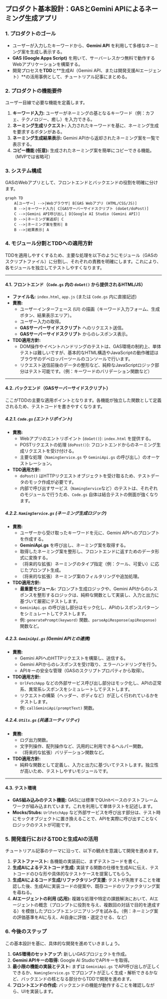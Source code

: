 ## プロダクト基本設計：GASとGemini APIによるネーミング生成アプリ

### 1\. プロダクトのゴール

  * ユーザーが入力したキーワードから、**Gemini API** を利用して多様なネーミング案を生成し表示する。
  * **GAS (Google Apps Script)** を用いて、サーバーレスかつ無料で動作するWebアプリケーションを構築する。
  * 開発プロセスを**TDD**と\*\*生成AI（Gemini API、または開発支援AIエージェント）\*\*の活用事例として、チュートリアル記事にまとめる。

### 2\. プロダクトの機能要件

ユーザー目線で必要な機能を定義します。

1.  **キーワード入力:** ユーザーがネーミングの基となるキーワード（例：カフェ、テクノロジー、癒し）を入力できる。
2.  **ネーミング生成リクエスト:** 入力されたキーワードを基に、ネーミング生成を要求するボタンがある。
3.  **ネーミング生成結果表示:** Gemini APIから返却されたネーミング案を一覧で表示する。
4.  **コピー機能 (任意):** 生成されたネーミング案を簡単にコピーできる機能。（MVPでは省略可）

### 3\. システム構成

GASのWebアプリとして、フロントエンドとバックエンドの役割を明確に分けます。

```mermaid
graph TD
    A[ユーザー] -->|Webブラウザ| B[GAS Webアプリ (HTML/CSS/JS)]
    B -->|キーワード入力| C[GASサーバーサイドスクリプト (doGet/doPost)]
    C -->|Gemini API呼び出し| D[Google AI Studio (Gemini API)]
    D -->|ネーミング案返却| C
    C -->|ネーミング案を整形| B
    B -->|結果表示| A
```

### 4\. モジュール分割とTDDへの適用方針

TDDを適用しやすくするため、主要な処理を以下のようにモジュール（GASのスクリプトファイル）に分割し、それぞれの責務を明確にします。これにより、各モジュールを独立してテストしやすくなります。

-----

#### 4.1. フロントエンド（`Code.gs` 内の `doGet()` から提供されるHTML/JS）

  * **ファイル名:** `index.html`, `app.js` (または `Code.gs` 内に直接記述)
  * **責務:**
      * ユーザーインターフェース (UI) の描画（キーワード入力フォーム、生成ボタン、結果表示エリア）。
      * ユーザー入力の取得。
      * **GASサーバーサイドスクリプト** へのリクエスト送信。
      * **GASサーバーサイドスクリプト** からのレスポンス表示。
  * **TDD適用方針:**
      * DOM操作やイベントハンドリングのテストは、GAS環境の制約上、単体テストは難しいですが、基本的なHTML構造やJavaScriptの動作確認はブラウザのデベロッパーツールのコンソールで行います。
      * リクエスト送信前後のデータの整形など、純粋なJavaScriptロジック部分はテスト可能です。（例：キーワードのバリデーション関数など）

-----

#### 4.2. バックエンド（GASサーバーサイドスクリプト）

ここがTDDの主要な適用ポイントとなります。各機能が独立した関数として定義されるため、テストコードを書きやすくなります。

##### 4.2.1. `Code.gs` (エントリポイント)

  * **責務:**
      * Webアプリのエントリポイント (`doGet()`): `index.html` を提供する。
      * POSTリクエストの処理 (`doPost()`): フロントエンドからのネーミング生成リクエストを受け付ける。
      * 主要な処理（`NamingService.gs` や `GeminiApi.gs` の呼び出し）のオーケストレーション。
  * **TDD適用方針:**
      * `doPost()` はHTTPリクエストオブジェクトを受け取るため、テストデータのモック作成が必要です。
      * 内部で呼び出すサービス（`NamingService`など）のテストは、それぞれのモジュールで行うため、`Code.gs` 自体は結合テストの側面が強くなります。

##### 4.2.2. `NamingService.gs` (ネーミング生成ロジック)

  * **責務:**
      * ユーザーから受け取ったキーワードを元に、Gemini APIへのプロンプトを作成する。
      * **GeminiApi.gs** を呼び出し、ネーミング案を取得する。
      * 取得したネーミング案を整形し、フロントエンドに返すためのデータ形式に変換する。
      * （将来的な拡張）ネーミングのタイプ指定（例：クール、可愛い）に応じたプロンプト生成。
      * （将来的な拡張）ネーミング案のフィルタリングや追加処理。
  * **TDD適用方針:**
      * **最重要モジュール:** プロンプト生成ロジックや、Gemini APIからのレスポンスを整形するロジックは、純粋な関数として実装し、入力と出力に基づいて厳密にテストします。
      * `GeminiApi.gs` の呼び出し部分はモック化し、APIのレスポンスパターンをシミュレートしてテストします。
      * 例: `generatePrompt(keyword)` 関数、`parseApiResponse(apiResponse)` 関数など。

##### 4.2.3. `GeminiApi.gs` (Gemini APIとの連携)

  * **責務:**
      * Gemini APIへのHTTPリクエストを構築し、送信する。
      * Gemini APIからのレスポンスを受け取り、エラーハンドリングを行う。
      * APIキーの安全な管理（GASのスクリプトプロパティから取得）。
  * **TDD適用方針:**
      * `UrlFetchApp` などの外部サービス呼び出し部分はモック化し、APIの正常系、異常系レスポンスをシミュレートしてテストします。
      * リクエストの構築（ヘッダー、ボディなど）が正しく行われているかをテストします。
      * 例: `callGeminiApi(promptText)` 関数。

##### 4.2.4. `Utils.gs` (共通ユーティリティ)

  * **責務:**
      * ログ出力関数。
      * 文字列操作、配列操作など、汎用的に利用できるヘルパー関数。
      * （将来的な拡張）バリデーション関数など。
  * **TDD適用方針:**
      * 純粋な関数として定義し、入力と出力に基づいてテストします。独立性が高いため、テストしやすいモジュールです。

-----

#### 4.3. テスト環境

  * **GAS組み込みのテスト機能:** GASには標準でQUnitベースのテストフレームワークが組み込まれています。これを利用して単体テストを記述します。
  * **Mocks/Stubs:** `UrlFetchApp` など外部サービスを呼び出す部分は、テスト時にモックオブジェクトに置き換えることで、APIを実際に呼び出すことなくロジックのテストが可能です。

### 5\. 開発進行におけるTDDと生成AIの活用

チュートリアル記事のテーマに沿って、以下の観点を意識して開発を進めます。

1.  **テストファースト:** 各機能の実装前に、まずテストコードを書く。
2.  **生成AIによるテストコード生成:** 実装する関数の仕様を生成AIに伝え、テストコードのひな形や具体的なテストケースを提案してもらう。
3.  **生成AIによるコード生成/リファクタリング支援:** テストが失敗することを確認した後、生成AIに実装コードの提案や、既存コードのリファクタリング案を尋ねる。
4.  **AIエージェントの利用 (応用):** 複雑な処理や特定の課題解決において、AIエージェントの概念（プロンプトに役割を与え、複数回の対話で目的を達成する）を模倣したプロンプトエンジニアリングを試みる。（例：ネーミング案の評価基準をAIに与え、AI自身に評価・選定させる、など）

### 6\. 今後のステップ

この基本設計を基に、具体的な開発を進めていきましょう。

1.  **GAS環境のセットアップ:** 新しいGASプロジェクトを作成。
2.  **Gemini APIキーの取得:** Google AI StudioでAPIキーを取得。
3.  **最小限の機能の実装とテスト:** まずは `GeminiApi.gs` でAPI呼び出しが正しくできるか、`NamingService.gs` でプロンプトが正しく生成・解析できるかなど、バックエンドの核となる部分からTDDで開発を進めます。
4.  **フロントエンドの作成:** バックエンドの機能が動作することを確認しながら、UIを実装します。
